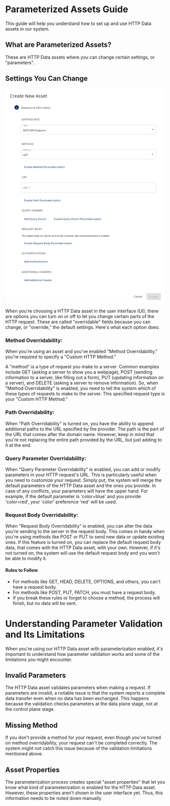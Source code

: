 # Parameterized Assets Guide

This guide will help you understand how to set up and use HTTP Data assets in our system.

## What are Parameterized Assets?

These are HTTP Data assets where you can change certain settings, or "parameters".

## Settings You Can Change
![data-transfer-methods.png](screenshots/asset-settings.png)

When you're choosing a HTTP Data asset in the user interface (UI), there are options you can turn on or off to let you
change certain parts of the HTTP request. These are called "overridable" fields because you can change, or "override,"
the default settings. Here's what each option does:

### Method Overridability:
When you're using an asset and you've enabled "Method Overridability," you're required to specify a "Custom HTTP Method."

A "method" is a type of request you make to a server. Common examples include GET (asking a server to show you a webpage), POST (sending information to a server, like filling out a form), PUT (updating information on a server), and DELETE (asking a server to remove information). So, when "Method Overridability" is enabled, you need to tell the system which of these types of requests to make to the server. This specified request type is your "Custom HTTP Method."

### Path Overridability:
When "Path Overridability" is turned on, you have the ability to append additional paths to the URL specified by the provider. The path is the part of the URL that comes after the domain name. However, keep in mind that you're not replacing the entire path provided by the URL, but just adding to it at the end.


### Query Parameter Overridability:
When "Query Parameter Overridability" is enabled, you can add or modify parameters in your HTTP request's URL. This is particularly useful when you need to customize your request. Simply put, the system will merge the default parameters of the HTTP Data asset and the ones you provide. In case of any conflicts, your parameters will have the upper hand. For example, if the default parameter is 'color=blue' and you provide 'color=red', your 'color' preference 'red' will be used.

### Request Body Overridability:
When "Request Body Overridability" is enabled, you can alter the data you're sending to the server in the request body. This comes in handy when you're using methods like POST or PUT to send new data or update existing ones. If this feature is turned on, you can replace the default request body data, that comes with the HTTP Data asset, with your own. However, if it's not turned on, the system will use the default request body and you won't be able to modify it.

#### Rules to Follow

- For methods like GET, HEAD, DELETE, OPTIONS, and others, you can't have a request body.
- For methods like POST, PUT, PATCH, you must have a request body.
- If you break these rules or forget to choose a method, the process will finish, but no data will be sent.

# Understanding Parameter Validation and Its Limitations

When you're using our HTTP Data asset with parameterization enabled, it's important to understand how parameter validation works and some of the limitations you might encounter.

## Invalid Parameters

The HTTP Data asset validates parameters when making a request. If parameters are invalid, a notable issue is that the system reports a complete data transfer even when no data has been exchanged. This happens because the validation checks parameters at the data plane stage, not at the control plane stage.

## Missing Method

If you don't provide a method for your request, even though you've turned on method overridability, your request can't be completed correctly. The system might not catch this issue because of the validation limitations mentioned above.

## Asset Properties

The parameterization process creates special "asset properties" that let you know what kind of parameterization is enabled for the HTTP Data asset. However, these properties aren't shown in the user interface yet. Thus, this information needs to be noted down manually.

